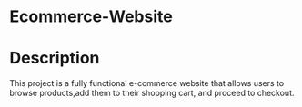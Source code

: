# Ecommerce-Website
# Description
This project is a fully functional e-commerce website that allows users to browse products,add them to their shopping cart, and proceed to checkout.

